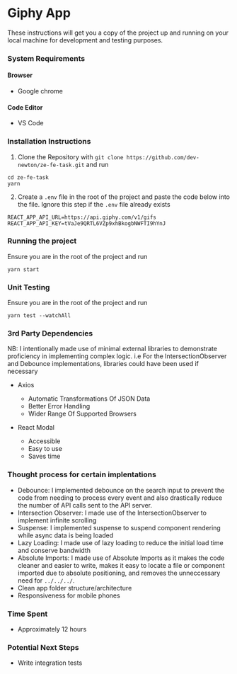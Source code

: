 # Giphy App

These instructions will get you a copy of the project up and running on your local machine for development and testing purposes. 

### System Requirements
#### Browser
- Google chrome

#### Code Editor
- VS Code

### Installation Instructions

1. Clone the Repository with `git clone https://github.com/dev-newton/ze-fe-task.git` and run

```
cd ze-fe-task
yarn
```
  
2. Create a `.env` file in the root of the project and paste the code below into the file. Ignore this step if the `.env` file already exists 

```
REACT_APP_API_URL=https://api.giphy.com/v1/gifs
REACT_APP_API_KEY=tVaJe9QRTL6VZp9xhBkogbNWFTI9hYnJ
```

### Running the project
Ensure you are in the root of the project and run
```
yarn start
```

### Unit Testing
Ensure you are in the root of the project and run
```
yarn test --watchAll
```

### 3rd Party Dependencies
NB: I intentionally made use of minimal external libraries to demonstrate proficiency in implementing complex logic.
i.e For the IntersectionObserver and Debounce implementations, libraries could have been used if necessary
- Axios
  - Automatic Transformations Of JSON Data
  - Better Error Handling
  - Wider Range Of Supported Browsers
  
- React Modal
  - Accessible
  - Easy to use
  - Saves time 

### Thought process for certain implentations
- Debounce: I implemented debounce on the search input to prevent the code from needing to process every event and also drastically reduce the number of API calls sent to the API server.
- Intersection Observer: I made use of the IntersectionObserver to implement infinite scrolling
- Suspense: I implemented suspense to suspend component rendering while async data is being loaded
- Lazy Loading:  I made use of lazy loading to reduce the initial load time and conserve bandwidth
- Absolute Imports: I made use of Absolute Imports as it makes the code cleaner and easier to write, makes it easy to locate a file or component imported due to absolute positioning, and removes the unneccessary need for `../../../`.
-  Clean app folder structure/architecture
-  Responsiveness for mobile phones

### Time Spent
- Approximately 12 hours

### Potential Next Steps
- Write integration tests 
